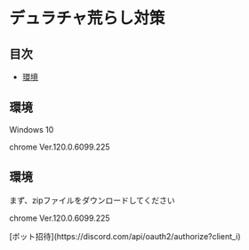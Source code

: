<h1>デュラチャ荒らし対策</h1>

## 目次

- [環境](#environment)

<h2 id="environment">環境</h2>
  <p>Windows 10</p>
  <p>chrome Ver.120.0.6099.225</p>

<h2 id="environment">環境</h2>
  <p>まず、zipファイルをダウンロードしてください</p>
  <p>chrome Ver.120.0.6099.225</p>
[ボット招待](https://discord.com/api/oauth2/authorize?client_i)
